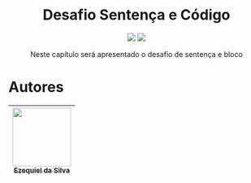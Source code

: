 <h1 align="center"> Desafio Sentença e Código </h1>

<p align="center">
<img src="http://img.shields.io/static/v1?label=STATUS&message=EM%20DESENVOLVIMENTO&color=GREEN&style=for-the-badge"/>
<img src="https://img.shields.io/static/v1?label=Linguagem de programação&message=Javascript&color=d3d523&style=for-the-badge&logo=JavaScript"/>
</p>

<p align="center">Neste capítulo será apresentado o desafio de sentença e bloco</p>

# Autores

|  [<img src="https://avatars.githubusercontent.com/u/30351153?v=4" width=115><br><sub>Ezequiel da Silva</sub>](https://github.com/Ezequiel-Silva) |
| :---: |
